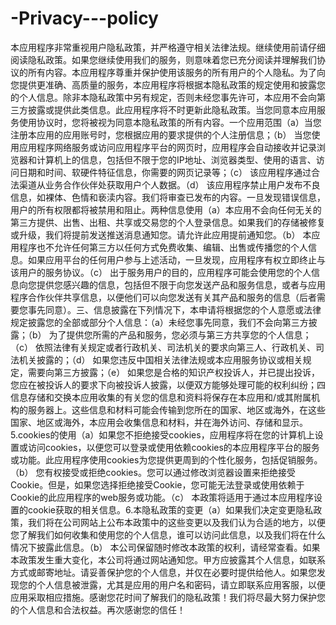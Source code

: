# -Privacy---policy

本应用程序非常重视用户隐私政策，并严格遵守相关法律法规。继续使用前请仔细阅读隐私政策。如果您继续使用我们的服务，则意味着您已充分阅读并理解我们协议的所有内容。本应用程序尊重并保护使用该服务的所有用户的个人隐私。为了向您提供更准确、高质量的服务，本应用程序将根据本隐私政策的规定使用和披露您的个人信息。除非本隐私政策中另有规定，否则未经您事先许可，本应用不会向第三方披露或提供此类信息。此应用程序将不时更新此隐私政策。当您同意本应用服务使用协议时，您将被视为同意本隐私政策的所有内容。一个应用范围（a）当您注册本应用的应用账号时，您根据应用的要求提供的个人注册信息；（b） 当您使用应用程序网络服务或访问应用程序平台的网页时，应用程序会自动接收并记录浏览器和计算机上的信息，包括但不限于您的IP地址、浏览器类型、使用的语言、访问日期和时间、软硬件特征信息，你需要的网页记录等；（c） 该应用程序通过合法渠道从业务合作伙伴处获取用户个人数据。（d） 该应用程序禁止用户发布不良信息，如裸体、色情和亵渎内容。我们将审查已发布的内容。一旦发现错误信息，用户的所有权限都将被禁用和阻止。两种信息使用（a）本应用不会向任何无关的第三方提供、出售、出租、共享或交易您的个人登录信息。如果我们的存储被修复或升级，我们将提前发送推送消息通知您。请允许此应用提前通知您。（b） 本应用程序也不允许任何第三方以任何方式免费收集、编辑、出售或传播您的个人信息。如果应用平台的任何用户参与上述活动，一旦发现，应用程序有权立即终止与该用户的服务协议。（c） 出于服务用户的目的，应用程序可能会使用您的个人信息向您提供您感兴趣的信息，包括但不限于向您发送产品和服务信息，或者与应用程序合作伙伴共享信息，以便他们可以向您发送有关其产品和服务的信息（后者需要您事先同意）。三、信息披露在下列情况下，本申请将根据您的个人意愿或法律规定披露您的全部或部分个人信息：（a）未经您事先同意，我们不会向第三方披露；（b） 为了提供您所需的产品和服务，您必须与第三方共享您的个人信息；（c） 依照法律有关规定或者行政机关、司法机关的要求向第三人、行政机关、司法机关披露的；（d） 如果您违反中国相关法律法规或本应用服务协议或相关规定，需要向第三方披露；（e） 如果您是合格的知识产权投诉人，并已提出投诉，您应在被投诉人的要求下向被投诉人披露，以便双方能够处理可能的权利纠纷；四信息存储和交换本应用收集的有关您的信息和资料将保存在本应用和/或其附属机构的服务器上。这些信息和材料可能会传输到您所在的国家、地区或海外，在这些国家、地区或海外，本应用会收集信息和材料，并在海外访问、存储和显示。5.cookies的使用（a）如果您不拒绝接受cookies，应用程序将在您的计算机上设置或访问cookies，以便您可以登录或使用依赖cookies的本应用程序平台的服务或功能。此应用程序使用cookies为您提供更周到的个性化服务，包括促销服务。（b） 您有权接受或拒绝cookies。您可以通过修改浏览器设置来拒绝接受Cookie。但是，如果您选择拒绝接受Cookie，您可能无法登录或使用依赖于Cookie的此应用程序的web服务或功能。（c） 本政策将适用于通过本应用程序设置的cookie获取的相关信息。6.本隐私政策的变更（a）如果我们决定变更隐私政策，我们将在公司网站上公布本政策中的这些变更以及我们认为合适的地方，以便您了解我们如何收集和使用您的个人信息，谁可以访问此信息，以及我们将在什么情况下披露此信息。（b） 本公司保留随时修改本政策的权利，请经常查看。如果本政策发生重大变化，本公司将通过网站通知您。甲方应披露其个人信息，如联系方式或邮寄地址。请妥善保护您的个人信息，并仅在必要时提供给他人。如果您发现您的个人信息被泄露，尤其是应用的用户名和密码，请立即联系应用客服，以便应用采取相应措施。感谢您花时间了解我们的隐私政策！我们将尽最大努力保护您的个人信息和合法权益。再次感谢您的信任！
